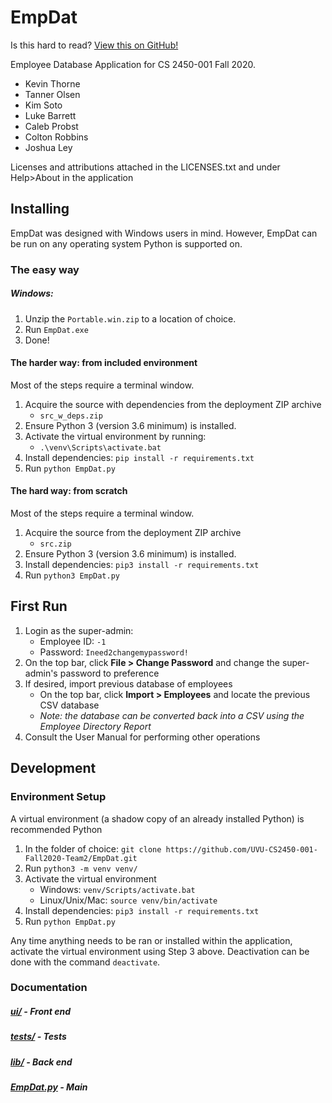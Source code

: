# EmpDat
Is this hard to read? [View this on GitHub!](https://uvu-cs2450-001-fall2020-team2.github.io/EmpDat/)

Employee Database Application for CS 2450-001 Fall 2020.
- Kevin Thorne
- Tanner Olsen
- Kim Soto
- Luke Barrett
- Caleb Probst
- Colton Robbins
- Joshua Ley

Licenses and attributions attached in the LICENSES.txt and
    under Help>About in the application

## Installing

EmpDat was designed with Windows users in mind. 
However, EmpDat can be run on any operating system Python is supported on.

### The easy way

##### Windows:
1. Unzip the `Portable.win.zip` to a location of choice.
2. Run `EmpDat.exe`
3. Done!

#### The harder way: from included environment
Most of the steps require a terminal window.
1. Acquire the source with dependencies from the deployment ZIP archive
    - `src_w_deps.zip`
2. Ensure Python 3 (version 3.6 minimum) is installed.
3. Activate the virtual environment by running:
    - `.\venv\Scripts\activate.bat`
4. Install dependencies: `pip install -r requirements.txt`
5. Run `python EmpDat.py`

#### The hard way: from scratch
Most of the steps require a terminal window.
1. Acquire the source from the deployment ZIP archive
    - `src.zip`
2. Ensure Python 3 (version 3.6 minimum) is installed.
3. Install dependencies: `pip3 install -r requirements.txt`
4. Run `python3 EmpDat.py`


## First Run
1. Login as the super-admin:
    - Employee ID: `-1`
    - Password: `Ineed2changemypassword!`
2. On the top bar, click **File > Change Password** 
    and change the super-admin's password to preference
3. If desired, import previous database of employees
    - On the top bar, click **Import > Employees** and locate the previous CSV database
    - *Note: the database can be converted back into a CSV using the Employee Directory Report*
4. Consult the User Manual for performing other operations

## Development

### Environment Setup
A virtual environment (a shadow copy of an already installed Python) is recommended Python

1. In the folder of choice: `git clone https://github.com/UVU-CS2450-001-Fall2020-Team2/EmpDat.git`
2. Run `python3 -m venv venv/`
3. Activate the virtual environment
    - Windows: `venv/Scripts/activate.bat`
    - Linux/Unix/Mac: `source venv/bin/activate`
4. Install dependencies: `pip3 install -r requirements.txt`
5. Run `python EmpDat.py`

Any time anything needs to be ran or installed 
    within the application, activate the virtual environment using
    Step 3 above. Deactivation can be done with the command `deactivate`.

### Documentation
##### [ui/](ui/index.html) - Front end
##### [tests/](tests/index.html) - Tests
##### [lib/](lib/index.html) - Back end
##### [EmpDat.py](EmpDat.html) - Main